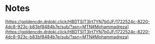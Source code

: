 # Notes


[https://goldencdn.drdoki.click/HBDTSIT3lrt7YN7b0JF/1722524c-8220-4dc8-923c-b83bf8484b7e/sub/?asn=MTN#Mohammadreza](https://goldencdn.drdoki.click/HBDTSIT3lrt7YN7b0JF/1722524c-8220-4dc8-923c-b83bf8484b7e/sub/?asn=MTN#Mohammadreza)
